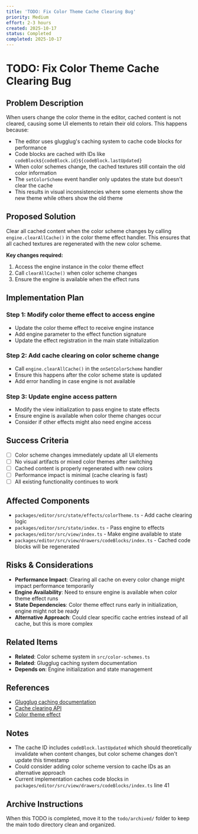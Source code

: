 ```yaml
---
title: 'TODO: Fix Color Theme Cache Clearing Bug'
priority: Medium
effort: 2-3 hours
created: 2025-10-17
status: Completed
completed: 2025-10-17
---
```


# TODO: Fix Color Theme Cache Clearing Bug

## Problem Description

When users change the color theme in the editor, cached content is not cleared, causing some UI elements to retain their old colors. This happens because:

- The editor uses glugglug's caching system to cache code blocks for performance
- Code blocks are cached with IDs like `codeBlock${codeBlock.id}${codeBlock.lastUpdated}`
- When color schemes change, the cached textures still contain the old color information
- The `setColorScheme` event handler only updates the state but doesn't clear the cache
- This results in visual inconsistencies where some elements show the new theme while others show the old theme

## Proposed Solution

Clear all cached content when the color scheme changes by calling `engine.clearAllCache()` in the color theme effect handler. This ensures that all cached textures are regenerated with the new color scheme.

**Key changes required:**
1. Access the engine instance in the color theme effect
2. Call `clearAllCache()` when color scheme changes
3. Ensure the engine is available when the effect runs

## Implementation Plan

### Step 1: Modify color theme effect to access engine
- Update the color theme effect to receive engine instance
- Add engine parameter to the effect function signature
- Update the effect registration in the main state initialization

### Step 2: Add cache clearing on color scheme change
- Call `engine.clearAllCache()` in the `onSetColorScheme` handler
- Ensure this happens after the color scheme state is updated
- Add error handling in case engine is not available

### Step 3: Update engine access pattern
- Modify the view initialization to pass engine to state effects
- Ensure engine is available when color theme changes occur
- Consider if other effects might also need engine access

## Success Criteria

- [ ] Color scheme changes immediately update all UI elements
- [ ] No visual artifacts or mixed color themes after switching
- [ ] Cached content is properly regenerated with new colors
- [ ] Performance impact is minimal (cache clearing is fast)
- [ ] All existing functionality continues to work

## Affected Components

- `packages/editor/src/state/effects/colorTheme.ts` - Add cache clearing logic
- `packages/editor/src/state/index.ts` - Pass engine to effects
- `packages/editor/src/view/index.ts` - Make engine available to state
- `packages/editor/src/view/drawers/codeBlocks/index.ts` - Cached code blocks will be regenerated

## Risks & Considerations

- **Performance Impact**: Clearing all cache on every color change might impact performance temporarily
- **Engine Availability**: Need to ensure engine is available when color theme effect runs
- **State Dependencies**: Color theme effect runs early in initialization, engine might not be ready
- **Alternative Approach**: Could clear specific cache entries instead of all cache, but this is more complex

## Related Items

- **Related**: Color scheme system in `src/color-schemes.ts`
- **Related**: Glugglug caching system documentation
- **Depends on**: Engine initialization and state management

## References

- [Glugglug caching documentation](packages/editor/packages/glugglug/README.md#caching)
- [Cache clearing API](packages/editor/packages/glugglug/src/engine.ts#clearAllCache)
- [Color theme effect](packages/editor/src/state/effects/colorTheme.ts)

## Notes

- The cache ID includes `codeBlock.lastUpdated` which should theoretically invalidate when content changes, but color scheme changes don't update this timestamp
- Could consider adding color scheme version to cache IDs as an alternative approach
- Current implementation caches code blocks in `packages/editor/src/view/drawers/codeBlocks/index.ts` line 41

## Archive Instructions

When this TODO is completed, move it to the `todo/archived/` folder to keep the main todo directory clean and organized.
